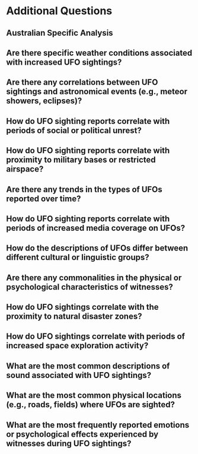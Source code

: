 # Additional Questions

## Australian Specific Analysis


## Are there specific weather conditions associated with increased UFO sightings?
## Are there any correlations between UFO sightings and astronomical events (e.g., meteor showers, eclipses)?
## How do UFO sighting reports correlate with periods of social or political unrest?
## How do UFO sighting reports correlate with proximity to military bases or restricted airspace?
## Are there any trends in the types of UFOs reported over time?
## How do UFO sighting reports correlate with periods of increased media coverage on UFOs?
## How do the descriptions of UFOs differ between different cultural or linguistic groups?
## Are there any commonalities in the physical or psychological characteristics of witnesses?
## How do UFO sightings correlate with the proximity to natural disaster zones?
## How do UFO sightings correlate with periods of increased space exploration activity?
## What are the most common descriptions of sound associated with UFO sightings?
## What are the most common physical locations (e.g., roads, fields) where UFOs are sighted?
## What are the most frequently reported emotions or psychological effects experienced by witnesses during UFO sightings?
